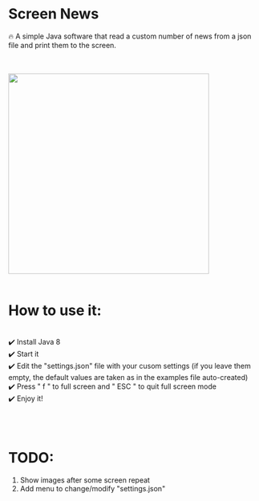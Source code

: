 # Screen News
🔥 A simple Java software that read a custom number of news from a json file and print them to the screen.

<br /><br />
<img src="https://user-images.githubusercontent.com/22510306/112407026-9810ce80-8d15-11eb-9d9d-043e07454e38.png" width="400" height="400">
<br /><br />




# How to use it:
<br />✔️ Install Java 8
<br />✔️ Start it
<br />✔️ Edit the "settings.json" file with your cusom settings (if you leave them empty, the default values are taken as in the examples file auto-created)
<br />✔️ Press " f " to full screen and " ESC " to quit full screen mode
<br />✔️ Enjoy it!


<br /><br />

# TODO:
1. Show images after some screen repeat
2. Add menu to change/modify "settings.json"

